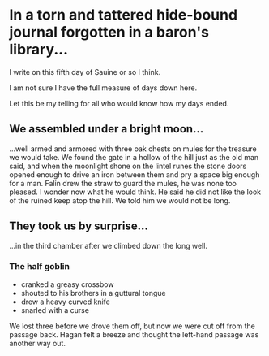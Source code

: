 # In a torn and tattered hide-bound journal forgotten in a baron's library...

I write on this fifth day of Sauine or so I think.

I am not sure I have the full measure of days down here.

Let this be my telling for all who would know how my days ended.

## We assembled under a bright moon...

...well armed and armored with three oak chests on mules for the treasure we would take. We found the gate in a hollow of the hill just as the old man said, and when the moonlight shone on the lintel runes the stone doors opened enough to drive an iron between them and pry a space big enough for a man. Falin drew the straw to guard the mules, he was none too pleased. I wonder now what he would think. He said he did not like the look of the ruined keep atop the hill. We told him we would not be long.

## They took us by surprise...

...in the third chamber after we climbed down the long well.

### The half goblin
* cranked a greasy crossbow
* shouted to his brothers in a guttural tongue
* drew a heavy curved knife
* snarled with a curse

We lost three before we drove them off, but now we were cut off from the passage back. Hagan felt a breeze and thought the left-hand passage was another way out. 




